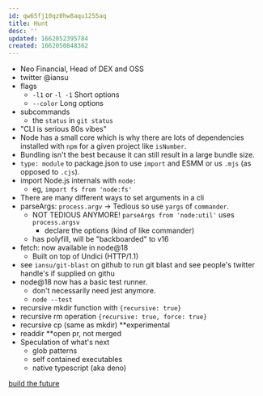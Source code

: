 ```yaml
---
id: qw65fj10qz0hw8aqu1255aq
title: Hunt
desc: ''
updated: 1662052395784
created: 1662050848362
---
```


- Neo Financial, Head of DEX and OSS
- twitter @iansu
- flags
    - `-l1` or `-l -1` Short options
    - `--color` Long options
- subcommands
    - the `status` in `git status`
- "CLI is serious 80s vibes"
- Node has a small core which is why there are lots of dependencies installed with `npm` for a given project like `isNumber`.
- Bundling isn't the best because it can still result in a large bundle size.
- `type: module` to package.json to use `import` and ESMM or us `.mjs` (as opposed to `.cjs`).
- import Node.js internals with `node:`
    - eg, `import fs from 'node:fs'`
- There are many different ways to set arguments in a cli
- parseArgs: `process.argv` -> Tedious so use `yargs` of `commander`.
    - NOT TEDIOUS ANYMORE!  `parseArgs from 'node:util'` uses `process.argsv`
        - declare the options (kind of like commander)
    - has polyfill, will be "backboarded" to v16
- fetch: now available in node@18
    - Built on top of Undici (HTTP/1.1)
- see `iansu/git-blast` on github to run git blast and see people's twitter handle's if supplied on githu
- node@18 now has a basic test runner.
    - don't necessarily need jest anymore.
    - `node --test`
- recursive mkdir function with `{recursive: true}`
- recursive rm operation `{recursive: true, force: true}`
- recursive cp (same as mkdir) **experimental
- readdir **open pr, not merged
- Speculation of what's next
    - glob patterns
    - self contained executables
    - native typescript (aka deno)

[build the future](https://github.com/nodejs/tooling)
